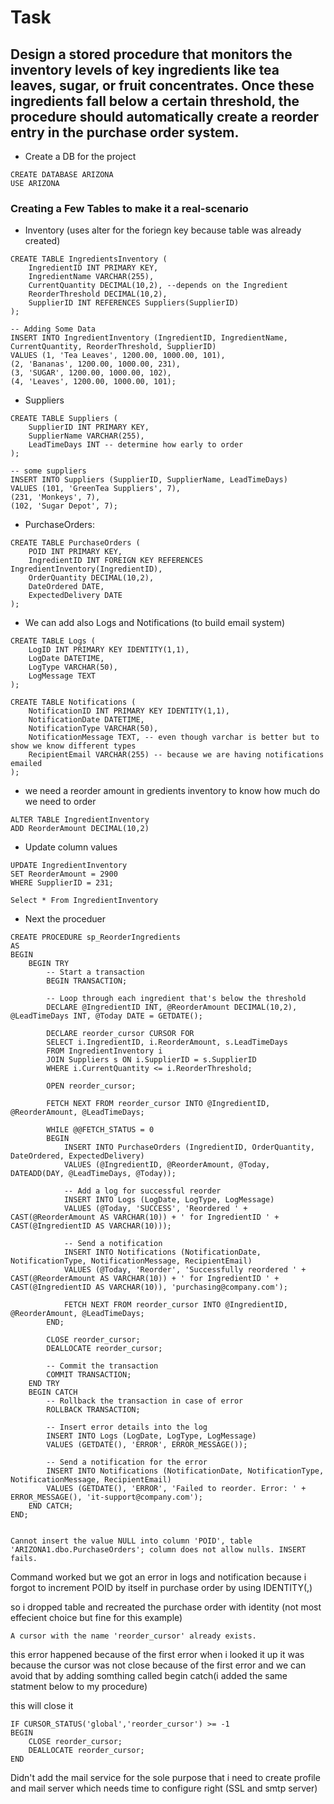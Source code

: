 # Task
## Design a stored procedure that monitors the inventory levels of key ingredients like tea leaves, sugar, or fruit concentrates. Once these ingredients fall below a certain threshold, the procedure should automatically create a reorder entry in the purchase order system.

- Create a DB for the project
```
CREATE DATABASE ARIZONA
USE ARIZONA
```

### Creating a Few Tables to make it a real-scenario

- Inventory
(uses alter for the foriegn key because table was already created)
```
CREATE TABLE IngredientsInventory (
    IngredientID INT PRIMARY KEY,
    IngredientName VARCHAR(255),
    CurrentQuantity DECIMAL(10,2), --depends on the Ingredient
    ReorderThreshold DECIMAL(10,2),
    SupplierID INT REFERENCES Suppliers(SupplierID)
);

-- Adding Some Data
INSERT INTO IngredientInventory (IngredientID, IngredientName, CurrentQuantity, ReorderThreshold, SupplierID)
VALUES (1, 'Tea Leaves', 1200.00, 1000.00, 101),
(2, 'Bananas', 1200.00, 1000.00, 231),
(3, 'SUGAR', 1200.00, 1000.00, 102),
(4, 'Leaves', 1200.00, 1000.00, 101);
```


- Suppliers
```
CREATE TABLE Suppliers (
    SupplierID INT PRIMARY KEY,
    SupplierName VARCHAR(255),
    LeadTimeDays INT -- determine how early to order
);

-- some suppliers
INSERT INTO Suppliers (SupplierID, SupplierName, LeadTimeDays)
VALUES (101, 'GreenTea Suppliers', 7),
(231, 'Monkeys', 7),
(102, 'Sugar Depot', 7);
```

- PurchaseOrders:

```
CREATE TABLE PurchaseOrders (
    POID INT PRIMARY KEY,
    IngredientID INT FOREIGN KEY REFERENCES IngredientInventory(IngredientID),
    OrderQuantity DECIMAL(10,2),
    DateOrdered DATE,
    ExpectedDelivery DATE
);
```

- We can add also Logs and Notifications (to build email system)

```
CREATE TABLE Logs (
    LogID INT PRIMARY KEY IDENTITY(1,1),
    LogDate DATETIME,
    LogType VARCHAR(50),
    LogMessage TEXT
);

CREATE TABLE Notifications (
    NotificationID INT PRIMARY KEY IDENTITY(1,1),
    NotificationDate DATETIME,
    NotificationType VARCHAR(50),
    NotificationMessage TEXT, -- even though varchar is better but to show we know different types
    RecipientEmail VARCHAR(255) -- because we are having notifications emailed
);

```
- we need a reorder amount in gredients inventory to know how much do we need to order

```
ALTER TABLE IngredientInventory
ADD ReorderAmount DECIMAL(10,2)
```
- Update column values
```
UPDATE IngredientInventory
SET ReorderAmount = 2900
WHERE SupplierID = 231;

Select * From IngredientInventory
```

- Next the proceduer
```
CREATE PROCEDURE sp_ReorderIngredients
AS
BEGIN
    BEGIN TRY
        -- Start a transaction
        BEGIN TRANSACTION;

        -- Loop through each ingredient that's below the threshold
        DECLARE @IngredientID INT, @ReorderAmount DECIMAL(10,2), @LeadTimeDays INT, @Today DATE = GETDATE();

        DECLARE reorder_cursor CURSOR FOR
        SELECT i.IngredientID, i.ReorderAmount, s.LeadTimeDays 
        FROM IngredientInventory i
        JOIN Suppliers s ON i.SupplierID = s.SupplierID
        WHERE i.CurrentQuantity <= i.ReorderThreshold;

        OPEN reorder_cursor;

        FETCH NEXT FROM reorder_cursor INTO @IngredientID, @ReorderAmount, @LeadTimeDays;

        WHILE @@FETCH_STATUS = 0
        BEGIN
            INSERT INTO PurchaseOrders (IngredientID, OrderQuantity, DateOrdered, ExpectedDelivery)
            VALUES (@IngredientID, @ReorderAmount, @Today, DATEADD(DAY, @LeadTimeDays, @Today));

            -- Add a log for successful reorder
            INSERT INTO Logs (LogDate, LogType, LogMessage)
            VALUES (@Today, 'SUCCESS', 'Reordered ' + CAST(@ReorderAmount AS VARCHAR(10)) + ' for IngredientID ' + CAST(@IngredientID AS VARCHAR(10)));

            -- Send a notification
            INSERT INTO Notifications (NotificationDate, NotificationType, NotificationMessage, RecipientEmail)
            VALUES (@Today, 'Reorder', 'Successfully reordered ' + CAST(@ReorderAmount AS VARCHAR(10)) + ' for IngredientID ' + CAST(@IngredientID AS VARCHAR(10)), 'purchasing@company.com');

            FETCH NEXT FROM reorder_cursor INTO @IngredientID, @ReorderAmount, @LeadTimeDays;
        END;

        CLOSE reorder_cursor;
        DEALLOCATE reorder_cursor;

        -- Commit the transaction
        COMMIT TRANSACTION;
    END TRY
    BEGIN CATCH
        -- Rollback the transaction in case of error
        ROLLBACK TRANSACTION;

        -- Insert error details into the log
        INSERT INTO Logs (LogDate, LogType, LogMessage)
        VALUES (GETDATE(), 'ERROR', ERROR_MESSAGE());

        -- Send a notification for the error
        INSERT INTO Notifications (NotificationDate, NotificationType, NotificationMessage, RecipientEmail)
        VALUES (GETDATE(), 'ERROR', 'Failed to reorder. Error: ' + ERROR_MESSAGE(), 'it-support@company.com');
    END CATCH;
END;


```

```
Cannot insert the value NULL into column 'POID', table 'ARIZONA1.dbo.PurchaseOrders'; column does not allow nulls. INSERT fails.
```

Command worked but we got an error in logs and notification because i forgot to increment POID by itself in purchase order by using IDENTITY(,)


so i dropped table and recreated the purchase order with identity (not most effecient choice but fine for this example)

```
A cursor with the name 'reorder_cursor' already exists.
```
this error happened because of the first error when i looked it up it was because the cursor was not close because of the first error and we can avoid that by adding somthing called begin catch(i added the same statment below to my procedure)

this will close it

```
IF CURSOR_STATUS('global','reorder_cursor') >= -1 
BEGIN
    CLOSE reorder_cursor;
    DEALLOCATE reorder_cursor;
END
```




Didn't add the mail service for the sole purpose that i need to create profile and mail server which needs time to configure right (SSL and smtp server)